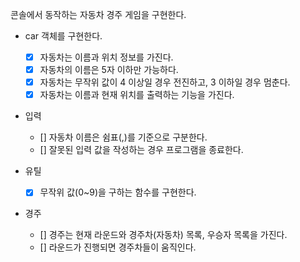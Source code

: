 콘솔에서 동작하는 자동차 경주 게임을 구현한다.

- car 객체를 구현한다.

  - [x] 자동차는 이름과 위치 정보를 가진다.
  - [x] 자동차의 이름은 5자 이하만 가능하다.
  - [x] 자동차는 무작위 값이 4 이상일 경우 전진하고, 3 이하일 경우 멈춘다.
  - [x] 자동차는 이름과 현재 위치를 출력하는 기능을 가진다.

- 입력

  - [] 자동차 이름은 쉼표(,)를 기준으로 구분한다.
  - [] 잘못된 입력 값을 작성하는 경우 프로그램을 종료한다.

- 유틸

  - [x] 무작위 값(0~9)을 구하는 함수를 구현한다.

- 경주

  - [] 경주는 현재 라운드와 경주차(자동차) 목록, 우승자 목록을 가진다.
  - [] 라운드가 진행되면 경주차들이 움직인다.

